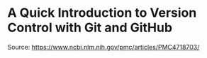 # A Quick Introduction to Version Control with Git and GitHub

Source: https://www.ncbi.nlm.nih.gov/pmc/articles/PMC4718703/
